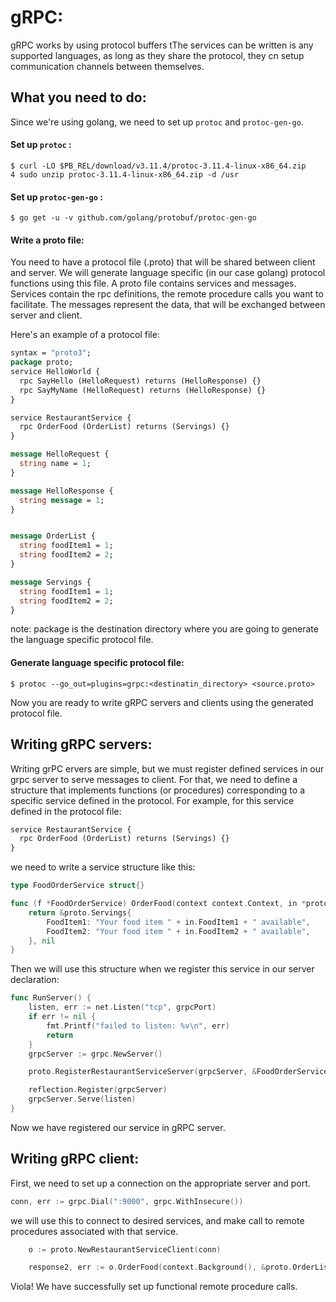 # gRPC:
 gRPC works by using protocol buffers tThe services can be written is any supported languages, as long as they share the protocol, they cn setup communication channels between themselves.

## What you need to do:
Since we're using golang, we need to set up `protoc` and `protoc-gen-go`.
#### Set up `protoc` :
```shell script
$ curl -LO $PB_REL/download/v3.11.4/protoc-3.11.4-linux-x86_64.zip
4 sudo unzip protoc-3.11.4-linux-x86_64.zip -d /usr
```
#### Set up `protoc-gen-go` :

```shell script
$ go get -u -v github.com/golang/protobuf/protoc-gen-go
```

#### Write a proto file:

You need to have a protocol file (.proto) that will be shared between client and server. We will generate language specific (in our case golang) protocol functions using this file.
A proto file contains services and messages. Services contain the rpc definitions, the remote procedure calls you want to facilitate. The messages represent the data, that will be exchanged between server and client.

Here's an example of a protocol file:
```proto
syntax = "proto3";
package proto;
service HelloWorld {
  rpc SayHello (HelloRequest) returns (HelloResponse) {}
  rpc SayMyName (HelloRequest) returns (HelloResponse) {}
}

service RestaurantService {
  rpc OrderFood (OrderList) returns (Servings) {}
}

message HelloRequest {
  string name = 1;
}

message HelloResponse {
  string message = 1;
}


message OrderList {
  string foodItem1 = 1;
  string foodItem2 = 2;
}

message Servings {
  string foodItem1 = 1;
  string foodItem2 = 2;
}
```

note: package is the destination directory where you are going to generate the language specific protocol file.

#### Generate language specific protocol file:
```shell script
$ protoc --go_out=plugins=grpc:<destinatin_directory> <source.proto>
```

Now you are ready to write gRPC servers and clients using the generated protocol file.

## Writing gRPC servers:
Writing grPC ervers are simple, but we must register defined services in our grpc server to serve messages to client. For that, we need to define a structure that implements functions (or procedures) corresponding to a specific service defined in the protocol.
For example, for this service defined in the protocol file:

```proto
service RestaurantService {
  rpc OrderFood (OrderList) returns (Servings) {}
}
```
we need to write a service structure like this:

```go
type FoodOrderService struct{}

func (f *FoodOrderService) OrderFood(context context.Context, in *proto.OrderList) (*proto.Servings, error) {
	return &proto.Servings{
		FoodItem1: "Your food item " + in.FoodItem1 + " available",
		FoodItem2: "Your food item " + in.FoodItem2 + " available",
	}, nil
}
```

Then we will use this structure when we register this service in our server declaration:
```go
func RunServer() {
	listen, err := net.Listen("tcp", grpcPort)
	if err != nil {
		fmt.Printf("failed to listen: %v\n", err)
		return
	}
	grpcServer := grpc.NewServer()

	proto.RegisterRestaurantServiceServer(grpcServer, &FoodOrderService{})

	reflection.Register(grpcServer)
	grpcServer.Serve(listen)
}

```

Now we have registered our service in gRPC server.

## Writing gRPC client:

First, we need to set up a connection on the appropriate server and port.

```go
conn, err := grpc.Dial(":9000", grpc.WithInsecure())
```

we will use this to connect to desired services, and make call to remote procedures associated with that service.

```go
	o := proto.NewRestaurantServiceClient(conn)

	response2, err := o.OrderFood(context.Background(), &proto.OrderList{FoodItem1: "Garlic Nun"})
```

Viola! We have successfully set up functional remote procedure calls.
